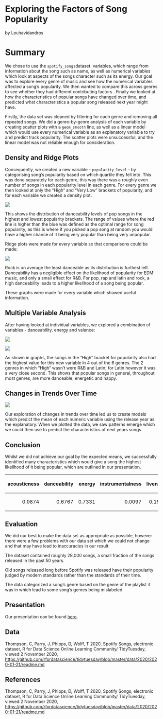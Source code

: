 Exploring the Factors of Song Popularity
================
by Louhavidandros

# Summary

We chose to use the `spotify_songs`dataset. variables, which range from
information about the song such as name, as well as numerical variables
which look at aspects of the songs character such as its energy. Our
goal was to explore every genre of music and see how the numerical
variables affected a song’s popularity. We then wanted to compare this
across genres to see whether they had different contributing factors .
Finally we looked at how the characteristics of popular songs have
changed over time, and predicted what characteristics a popular song
released next year might have.

Firstly, the data set was cleaned by filtering for each genre and
removing all repeated songs. We did a genre-by-genre analysis of each
variable by creating scatter plots with a `geom_smooth` line, as well as
a linear model which would use every numerical variable as an
explanatory variable to try and predict track popularity. The scatter
plots were unsuccessful, and the linear model was not reliable enough
for consideration.

## Density and Ridge Plots

Consequently, we created a new variable - `popularity_level` - by
categorising song’s popularity based on which quartile they fell into.
This was done separately for each genre, this way there was a roughly
even number of songs in each popularity level in each genre. For every
genre we then looked at only the “High” and “Very Low” brackets of
popularity, and for each variable we created a density plot.

![](README_files/figure-gfm/pop-density-example-1.png)<!-- -->

This shows the distribution of danceability levels of pop songs in the
highest and lowest popularity brackets. The range of values where the
red line is higher than the blue was defined as the optimal range for
song popularity, as this is where if you picked a pop song at random you
would have a higher chance of it being very popular than being very
unpopular.

Ridge plots were made for every variable so that comparisons could be
made:

![](README_files/figure-gfm/ridge-plot-1.png)<!-- -->

Rock is on average the least danceable as its distribution is furthest
left. Danceability has a negligible effect on the likelihood of
popularity for EDM music, and only a small effect for R\&B. For pop, rap
and latin and rock, a high danceability leads to a higher likelihood of
a song being popular.

These graphs were made for every variable which showed useful
information.

## Multiple Variable Analysis

After having looked at individual variables, we explored a combination
of variables - danceability, energy and valence:

![](README_files/figure-gfm/pop-multiple-variable-analysis-1-1.png)<!-- -->

![](README_files/figure-gfm/multiple-variable-analysis-2-1.png)<!-- -->

As shown in graphs, the songs in the “High” bracket for popularity also
had the highest value for this new variable in 4 out of the 6 genres.
The 2 genres in which “High” wasn’t were R\&B and Latin; for Latin
however it was a very close second. This shows that popular songs in
general, throughout most genres, are more danceable, energetic and
happy.

## Changes in Trends Over Time

![](README_files/figure-gfm/Timeline-1.png)<!-- -->

Our exploration of changes in trends over time led us to create models
which predict the mean of each numeric variable using the release year
as the explanatory. When we plotted the data, we saw patterns emerge
which we could then use to predict the characteristics of next years
songs.

## Conclusion

Whilst we did not achieve our goal by the expected means, we
successfully identified many characteristics which would give a song the
highest likelihood of it being popular, which are outlined in our
presentation.

<table>

<thead>

<tr>

<th style="text-align:right;">

acousticness

</th>

<th style="text-align:right;">

danceability

</th>

<th style="text-align:right;">

energy

</th>

<th style="text-align:right;">

instrumentalness

</th>

<th style="text-align:right;">

liveness

</th>

<th style="text-align:right;">

valence

</th>

</tr>

</thead>

<tbody>

<tr>

<td style="text-align:right;">

0.0874

</td>

<td style="text-align:right;">

0.6767

</td>

<td style="text-align:right;">

0.7331

</td>

<td style="text-align:right;">

0.0097

</td>

<td style="text-align:right;">

0.1967

</td>

<td style="text-align:right;">

0.8828

</td>

</tr>

</tbody>

</table>

## Evaluation

We did our best to make the data set as appropriate as possible, however
there were a few problems with our data set which we could not change
and that may have lead to inaccuracies in our result:

The dataset contained roughly 28,000 songs, a small fraction of the
songs released in the past 50 years.

Old songs released long before Spotify was released have their
popularity judged by modern standards rather than the standards of their
time.

The data categorized a song’s genre based on the genre of the playlist
it was in which lead to some song’s genres being mislabeled.

## Presentation

Our presentation can be found [here](presentation/presentation.html).

## Data

Thompson, C, Parry, J, Phipps, D, Wolff, T 2020, Spotify Songs,
electronic dataset, R for Data Science Online Learning Community/
TidyTuesday, viewed 2 November 2020,
<https://github.com/rfordatascience/tidytuesday/blob/master/data/2020/2020-01-21/readme.md>

## References

Thompson, C, Parry, J, Phipps, D, Wolff, T 2020, Spotify Songs,
electronic dataset, R for Data Science Online Learning Community/
TidyTuesday, viewed 2 November 2020,
<https://github.com/rfordatascience/tidytuesday/blob/master/data/2020/2020-01-21/readme.md>
